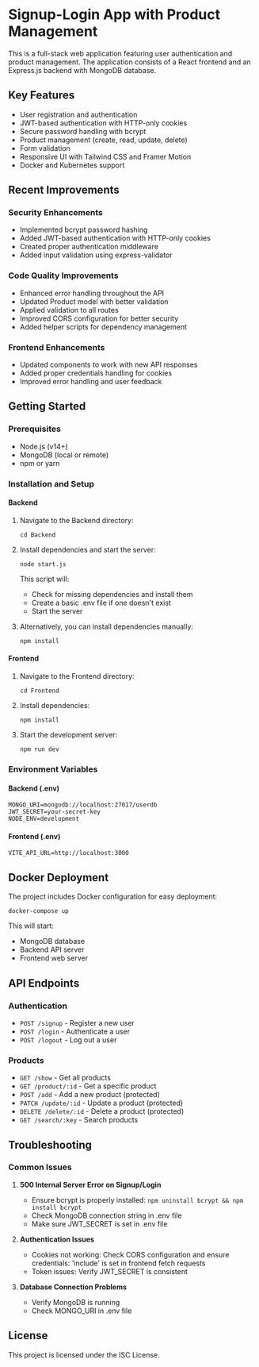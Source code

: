 # Signup-Login App with Product Management

This is a full-stack web application featuring user authentication and product management. The application consists of a React frontend and an Express.js backend with MongoDB database.

## Key Features

- User registration and authentication
- JWT-based authentication with HTTP-only cookies
- Secure password handling with bcrypt
- Product management (create, read, update, delete)
- Form validation
- Responsive UI with Tailwind CSS and Framer Motion
- Docker and Kubernetes support

## Recent Improvements

### Security Enhancements
- Implemented bcrypt password hashing
- Added JWT-based authentication with HTTP-only cookies
- Created proper authentication middleware
- Added input validation using express-validator

### Code Quality Improvements
- Enhanced error handling throughout the API
- Updated Product model with better validation
- Applied validation to all routes
- Improved CORS configuration for better security
- Added helper scripts for dependency management

### Frontend Enhancements
- Updated components to work with new API responses
- Added proper credentials handling for cookies
- Improved error handling and user feedback

## Getting Started

### Prerequisites
- Node.js (v14+)
- MongoDB (local or remote)
- npm or yarn

### Installation and Setup

#### Backend
1. Navigate to the Backend directory:
   ```
   cd Backend
   ```

2. Install dependencies and start the server:
   ```
   node start.js
   ```
   This script will:
   - Check for missing dependencies and install them
   - Create a basic .env file if one doesn't exist
   - Start the server

3. Alternatively, you can install dependencies manually:
   ```
   npm install
   ```

#### Frontend
1. Navigate to the Frontend directory:
   ```
   cd Frontend
   ```

2. Install dependencies:
   ```
   npm install
   ```

3. Start the development server:
   ```
   npm run dev
   ```

### Environment Variables

#### Backend (.env)
```
MONGO_URI=mongodb://localhost:27017/userdb
JWT_SECRET=your-secret-key
NODE_ENV=development
```

#### Frontend (.env)
```
VITE_API_URL=http://localhost:3000
```

## Docker Deployment

The project includes Docker configuration for easy deployment:

```
docker-compose up
```

This will start:
- MongoDB database
- Backend API server
- Frontend web server

## API Endpoints

### Authentication
- `POST /signup` - Register a new user
- `POST /login` - Authenticate a user
- `POST /logout` - Log out a user

### Products
- `GET /show` - Get all products
- `GET /product/:id` - Get a specific product
- `POST /add` - Add a new product (protected)
- `PATCH /update/:id` - Update a product (protected)
- `DELETE /delete/:id` - Delete a product (protected)
- `GET /search/:key` - Search products

## Troubleshooting

### Common Issues

1. **500 Internal Server Error on Signup/Login**
   - Ensure bcrypt is properly installed: `npm uninstall bcrypt && npm install bcrypt`
   - Check MongoDB connection string in .env file
   - Make sure JWT_SECRET is set in .env file

2. **Authentication Issues**
   - Cookies not working: Check CORS configuration and ensure credentials: 'include' is set in frontend fetch requests
   - Token issues: Verify JWT_SECRET is consistent

3. **Database Connection Problems**
   - Verify MongoDB is running
   - Check MONGO_URI in .env file

## License

This project is licensed under the ISC License.
